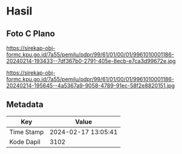 # Hasil

## Foto C Plano

https://sirekap-obj-formc.kpu.go.id/7a55/pemilu/pdpr/99/61/01/00/01/9961010001186-20240214-193433--7df367b0-2791-405e-8ecb-e7ca3d99672e.jpg

https://sirekap-obj-formc.kpu.go.id/7a55/pemilu/pdpr/99/61/01/00/01/9961010001186-20240214-195645--4a5367a9-9058-4789-91ec-58f2e8820151.jpg


## Metadata

| Key        | Value               |
| ---------- | ------------------- |
| Time Stamp | 2024-02-17 13:05:41 |
| Kode Dapil | 3102                |



